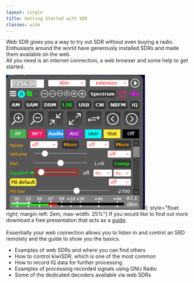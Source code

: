 ```yaml
---
layout: single
title: Getting Started with SDR
classes: wide
---
```

Web SDR gives you a way to try out SDR without even buying a radio. 
Enthusiasts around the world have generously installed SDRs and made them available on the web.  
All you need is an internet connection, a web browser and some help to get started.


![Image description](/assets/images/KiwiSDRControl.png){: style="float: right; margin-left: 2em; max-width: 25%"}
If you would like to find out more download a free presentation that acts as a [guide](/assets/pdf/WebSdr.pdf).
<br><br>Essentially your web connection allows you to listen in and control an SRD remotely and the guide 
to show you the basics.
<br>
 * Examples of web SDRs and where you can find others
 * How to control kiwiSDR, which is one of the most common
 * How to record IQ data for further processing
 * Examples of processing recorded signals using GNU Radio
 * Some of the dedicated decoders available via web SDRs

<!-- skip this for now as I think it can be done better
# There is also a zip file download (~6GB) that is an Ubuntu ISO image that you can use ... 
The presentation also show how to record signals for further processing using GNU Radio.  
If you would like to learn more about that then download an Ubuntu live the [ISO image](https://drive.google.com/file/d/1MK9K7BvnH-R_97jZQC0n5P83CiIdzrke/view?usp=sharing) that has all that pre-installed.
It is quite large (~6GB) and depending on your internet connection will take several minutes to download.  
Once downloaded, unzip it to see 4 files, 3 are information and 1 is the Ubuntu ISO image file.  
From there you can follow the instructions to create a boot disk and learn more from the getting 
started guide and be able to use GNU Radio for yourself. -->